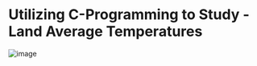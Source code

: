 # Utilizing C-Programming to Study - Land Average Temperatures 
![image](https://github.com/user-attachments/assets/df390441-a2e6-4e48-8c8c-dfac33f47753)
